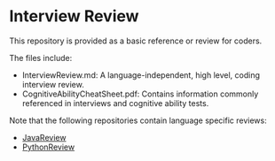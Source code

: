 Interview Review
================

This repository is provided as a basic reference or review for coders. 

The files include:
- InterviewReview.md: A language-independent, high level, coding interview review.    
- CognitiveAbilityCheatSheet.pdf: Contains information commonly referenced in interviews and cognitive ability tests.

Note that the following repositories contain language specific reviews:  
- [JavaReview](https://github.com/mpettersson/JavaReview) 
- [PythonReview](https://github.com/mpettersson/PythonReview)